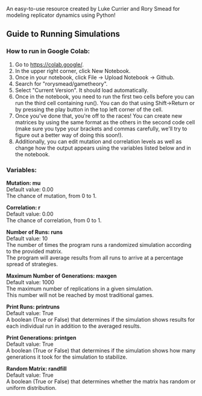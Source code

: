 An easy-to-use resource created by Luke Currier and Rory Smead for modeling replicator dynamics using Python!

## Guide to Running Simulations<br>
### How to run in Google Colab: <br>
1. Go to https://colab.google/.
2. In the upper right corner, click New Notebook.
3. Once in your notebook, click File -> Upload Notebook -> Github.
4. Search for "rorysmead/gametheory".
5. Select "Current Version". It should load automatically.
6. Once in the notebook, you need to run the first two cells before you can run the third cell containing run(). You can do that using Shift->Return or by pressing the play button in the top left corner of the cell.
7. Once you've done that, you're off to the races! You can create new matrices by using the same format as the others in the second code cell (make sure you type your brackets and commas carefully, we'll try to figure out a better way of doing this soon!).
8. Additionally, you can edit mutation and correlation levels as well as change how the output appears using the variables listed below and in the notebook. 

### Variables: <br>
<b>Mutation: mu</b><br>
Default value: 0.00<br>
The chance of mutation, from 0 to 1. <br>

<b>Correlation: r</b><br>
Default value: 0.00<br>
The chance of correlation, from 0 to 1. <br>

<b>Number of Runs: runs</b><br>
Default value: 10<br>
The number of times the program runs a randomized simulation according to the provided matrix.<br>
The program will average results from all runs to arrive at a percentage spread of strategies. <br>

<b>Maximum Number of Generations: maxgen</b><br>
Default value: 1000<br>
The maximum number of replications in a given simulation.<br>
This number will not be reached by most traditional games.<br>

<b>Print Runs: printruns</b><br>
Default value: True<br>
A boolean (True or False) that determines if the simulation shows results for each individual run in addition to the averaged results.<br>

<b>Print Generations: printgen</b><br>
Default value: True<br>
A boolean (True or False) that determines if the simulation shows how many generations it took for the simulation to stabilize.<br>

<b>Random Matrix: randfill</b><br>
Default value: True<br>
A boolean (True or False) that determines whether the matrix has random or uniform distribution.<br>
